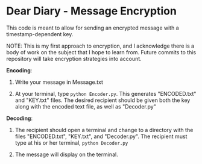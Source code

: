 # Dear Diary - Message Encryption

This code is meant to allow for sending an encrypted message with a timestamp-dependent key.

NOTE: This is my first approach to encryption, and I acknowledge there is a body of work on the subject that I hope to learn from. Future commits to this repository will take encryption strategies into account.

**Encoding**: 

1) Write your message in Message.txt

2) At your terminal, type `python Encoder.py`. This generates "ENCODED.txt" and "KEY.txt" files. The desired recipient should be given both the key along with the encoded text file, as well as "Decoder.py"

**Decoding**: 

1) The recipient should open a terminal and change to a directory with the files "ENCODED.txt", "KEY.txt", and "Decoder.py". The recipient must type at his or her terminal, `python Decoder.py`

2) The message will display on the terminal.